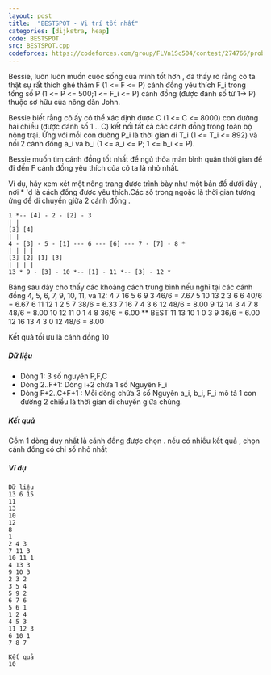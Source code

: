 ```yaml
---
layout: post
title:  "BESTSPOT - Vị trí tốt nhất"
categories: [dijkstra, heap]
code: BESTSPOT
src: BESTSPOT.cpp
codeforces: https://codeforces.com/group/FLVn1Sc504/contest/274766/problem/Q
---
```



Bessie, luôn luôn muốn cuộc sống của mình tốt hơn , đã thấy rõ rằng cô ta thật sự rất thích ghé thăm F (1 <= F <= P) cánh đồng yêu thích F\_i trong tổng số P (1 <= P <= 500;1 <= F\_i <= P) cánh đồng (được đánh số từ 1-> P) thuộc sơ hữu của nông dân John.

Bessie biết rằng cô ấy có thể xác định được C (1 <= C <= 8000) con đường hai chiều (được đánh số 1 .. C) kết nối tất cả các cánh đồng trong toàn bộ nông trại. Ứng với mỗi con đường P\_i là thời gian đi T\_i (1 <= T\_i <= 892) và nối 2 cánh đồng a\_i và b\_i (1 <= a\_i <= P; 1 <= b\_i <= P).

Bessie muốn tìm cánh đồng tốt nhất để ngủ thỏa mãn bình quân thời gian để đi đến F cánh đồng yêu thích của cô ta là nhỏ nhất.

Ví dụ, hãy xem xét một nông trang được trình bày như một bản đồ dưới đây , nơi \* 'd là cách đồng được yêu thích.Các số trong ngoặc là thời gian tương ứng để di chuyển giữa 2 cánh đồng .

```
1 *-- [4] - 2 - [2] - 3
| |
[3] [4]
| |
4 - [3] - 5 - [1] --- 6 --- [6] --- 7 - [7] - 8 *
| | | |
[3] [2] [1] [3]
| | | |
13 * 9 - [3] - 10 *-- [1] - 11 *-- [3] - 12 *
```

Bảng sau đây cho thấy các khoảng cách trung bình nếu nghỉ tại các cánh đồng 4, 5, 6, 7, 9, 10, 11, và 12: 4 7 16 5 6 9 3 46/6 = 7.67 5 10 13 2 3 6 6 40/6 = 6.67 6 11 12 1 2 5 7 38/6 = 6.33 7 16 7 4 3 6 12 48/6 = 8.00 9 12 14 3 4 7 8 48/6 = 8.00 10 12 11 0 1 4 8 36/6 = 6.00 ** BEST 11 13 10 1 0 3 9 36/6 = 6.00 12 16 13 4 3 0 12 48/6 = 8.00

Kết quả tối ưu là cánh đồng 10


##### Dữ liệu

+ Dòng 1: 3 số nguyên P,F,C
+ Dòng 2..F+1: Dòng i+2 chứa 1 số Nguyên F_i
+ Dòng F+2..C+F+1 : Mỗi dòng chứa 3 số Nguyên a_i, b_i, F_i mô tả 1 con đường 2 chiều là thời gian di chuyển giữa chúng.

##### Kết quả

Gồm 1 dòng duy nhất là cánh đồng được chọn . nếu có nhiều kết quả , chọn cánh đồng có chỉ số nhỏ nhất

##### Ví dụ

```
Dữ liệu
13 6 15
11
13
10
12
8
1
2 4 3
7 11 3
10 11 1
4 13 3
9 10 3
2 3 2
3 5 4
5 9 2
6 7 6
5 6 1
1 2 4
4 5 3
11 12 3
6 10 1
7 8 7

Kết quả
10
```
